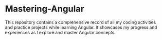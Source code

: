# Mastering-Angular
This repository contains a comprehensive record of all my coding activities and practice projects while learning Angular. It showcases my progress and experiences as I explore and master Angular concepts.
